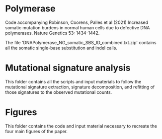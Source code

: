 # Polymerase
Code accompanying Robinson, Coorens, Palles et al (2021) Increased somatic mutation burdens in normal human cells due to defective DNA polymerases. Nature Genetics 53: 1434-1442.

The file 'DNAPolymerase_NG_somatic_SBS_ID_combined.txt.zip' contains all the somatic single-base substitution and indel calls.

# Mutational signature analysis

This folder contains all the scripts and input materials to follow the mutational signature extraction, signature decomposition, and refitting of those signatures to the observed mutational counts.

# Figures

This folder contains the code and input material necessary to recreate the four main figures of the paper. 




